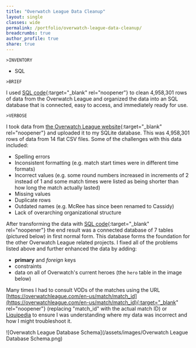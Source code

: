 ```yaml
---
title: "Overwatch League Data Cleanup"
layout: single
classes: wide
permalink: /portfolio/overwatch-league-data-cleanup/
breadcrumbs: true
author_profile: true
share: true
---
```


```
>INVENTORY
```
- SQL

```
>BRIEF
```
  I used [SQL code](https://github.com/mtollefsen/overwatch-league-data-projects/tree/main/Data%20Cleanup){:target="_blank" rel="noopener"} to clean 4,958,301 rows of data from the Overwatch League and organized the data into an SQL database that is connected, easy to access, and immediately ready for use.
  
  
```
>VERBOSE
```
  I took data from [the Overwatch League website](https://overwatchleague.com/en-us/statslab){:target="_blank" rel="noopener"} and uploaded it to my SQLite database. This was 4,958,301 rows of data from 14 flat CSV files. Some of the challenges with this data included:
  - Spelling errors
  - Inconsistent formatting  (e.g. match start times were in different time formats)
  - Incorrect values  (e.g. some round numbers increased in increments of 2 instead of 1 and some match times were listed as being shorter than how long the match actually lasted)
  - Missing values
  - Duplicate rows
  - Outdated names  (e.g. McRee has since been renamed to Cassidy)
  - Lack of overarching organizational structure

  After transforming the data with [SQL code](https://github.com/mtollefsen/overwatch-league-data-projects/tree/main/Data%20Cleanup){:target="_blank" rel="noopener"} the end result was a connected database of 7 tables (pictured below) in first normal form. This database forms the foundation for the other Overwatch League related projects. I fixed all of the problems listed above and further enhanced the data by adding:
  - **primary** and *foreign* keys
  - constraints
  - data on all of Overwatch's current heroes (the `hero` table in the image below)

  Many times I had to consult VODs of the matches using the URL [https://overwatchleague.com/en-us/match/match_id](https://overwatchleague.com/en-us/match/match_id){:target="_blank" rel="noopener"} (replacing "match_id" with the actual match ID) or [Liquipedia](https://liquipedia.net/overwatch/Main_Page) to ensure I was understanding where my data was incorrect and how I might troubleshoot it.
  
  ![Overwatch League Database Schema](/assets/images/Overwatch League Database Schema.png)


